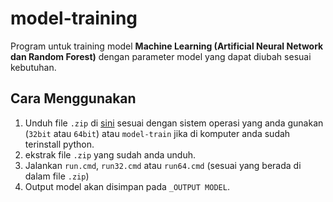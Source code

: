 # model-training

Program untuk training model **Machine Learning (Artificial Neural Network dan Random Forest)** dengan parameter model yang dapat diubah sesuai kebutuhan.

## Cara Menggunakan

1. Unduh file `.zip` di [sini](https://github.com/insgreeb-pro/model-training/releases/latest) sesuai dengan sistem operasi yang anda gunakan (`32bit` atau `64bit`) atau `model-train` jika di komputer anda sudah terinstall python.
2. ekstrak file `.zip` yang sudah anda unduh.
3. Jalankan `run.cmd`, `run32.cmd` atau `run64.cmd` (sesuai yang berada di dalam file `.zip`)
4. Output model akan disimpan pada `_OUTPUT MODEL`.
